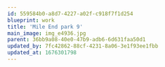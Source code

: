 ```yaml
---
id: 559584b0-a8d7-4227-a02f-c918f7f1d254
blueprint: work
title: 'Mile End park 9'
main_image: img_e4936.jpg
parent: 36bb9a08-40e0-47b9-adb6-6d631faa50d1
updated_by: 7fc42862-88cf-4231-8a06-3e1f93ee1fbb
updated_at: 1676301798
---
```

